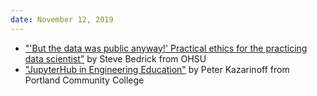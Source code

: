 ```yaml
---
date: November 12, 2019
---
```

 * ["'But the data was public anyway!' Practical ethics for the practicing data scientist"](https://github.com/pydatapdx/meetups/blob/master/2019-11-12/bedrick%20slides%20with%20presenter%20notes.pdf) by Steve Bedrick from OHSU
 * ["JupyterHub in Engineering Education"](https://github.com/pydatapdx/meetups/blob/master/2019-11-12/PeterKazarinoff_PyDataPDX_2019-11.pdf) by Peter Kazarinoff from Portland Community College
